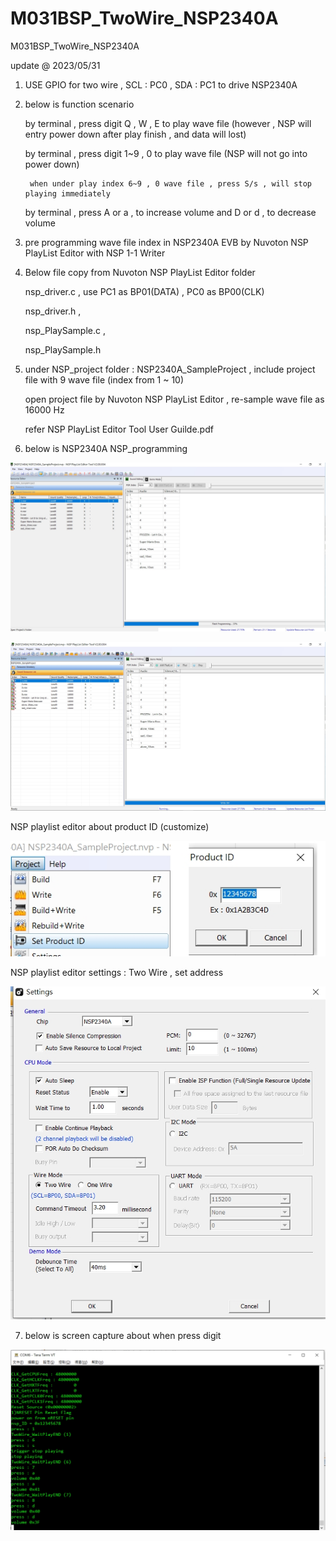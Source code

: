 # M031BSP_TwoWire_NSP2340A
 M031BSP_TwoWire_NSP2340A

update @ 2023/05/31

1. USE GPIO for two wire , SCL : PC0 , SDA : PC1 to drive NSP2340A 

2. below is function scenario

	by terminal , press digit Q , W , E to play wave file (however , NSP will entry power down after play finish , and data will lost)
	
	by terminal , press digit 1~9 , 0 to play wave file (NSP will not go into power down)

		when under play index 6~9 , 0 wave file , press S/s , will stop playing immediately
	
	by terminal , press A or a , to increase volume and D or d , to decrease volume

3. pre programming wave file index in NSP2340A EVB by Nuvoton NSP PlayList Editor with NSP 1-1 Writer

4. Below file copy from Nuvoton NSP PlayList Editor folder

	nsp_driver.c , use PC1 as BP01(DATA) , PC0 as BP00(CLK)
	
	nsp_driver.h  ,
	
	nsp_PlaySample.c , 
	
	nsp_PlaySample.h 

5. under NSP_project folder : NSP2340A_SampleProject , include project file with 9 wave file (index from 1 ~ 10) 

	open project file by Nuvoton NSP PlayList Editor , re-sample wave file as 16000 Hz 

	refer NSP PlayList Editor Tool User Guilde.pdf

6. below is NSP2340A NSP_programming

![image](https://github.com/released/M031BSP_TwoWire_NSP2340A/blob/main/NSP_PlayList_Editor_Tool_1.jpg)

![image](https://github.com/released/M031BSP_TwoWire_NSP2340A/blob/main/NSP_PlayList_Editor_Tool_2.jpg)

NSP playlist editor about product ID (customize)

![image](https://github.com/released/M031BSP_TwoWire_NSP2340A/blob/main/NSP_PlayList_Editor_Tool_product_ID.jpg)

NSP playlist editor settings : Two Wire , set address

![image](https://github.com/released/M031BSP_TwoWire_NSP2340A/blob/main/NSP_PlayList_Editor_Tool_settings.jpg)

7. below is screen capture about when press digit 

![image](https://github.com/released/M031BSP_TwoWire_NSP2340A/blob/main/log.jpg)



